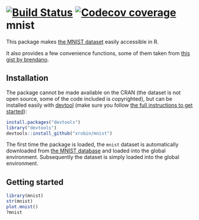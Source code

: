 [![Build Status](https://travis-ci.org/xrobin/mnist.svg?branch=master)](https://travis-ci.org/xrobin/mnist)
[![Codecov coverage](https://codecov.io/github/xrobin/mnist/branch/master/graphs/badge.svg)](https://codecov.io/github/xrobin/mnist)
mnist
=============

This package makes [the MNIST dataset](http://yann.lecun.com/exdb/mnist/) easily accessible in R.

It also provides a few convenience functions, some of them taken from [this gist by brendano](https://gist.github.com/brendano/39760).

Installation
-------

The package cannot be made available on the CRAN (the dataset is not open source, some of the code included is copyrighted), but can be installed easily with  [devtool](https://github.com/hadley/devtools/wiki) (make sure you follow [the full instructions to get started](http://www.rstudio.com/projects/devtools/)):

```R
install.packages("devtools")
library("devtools")
devtools::install_github("xrobin/mnist")
```
The first time the package is loaded, the `mnist` dataset is automatically downloaded from [the MNIST database](http://yann.lecun.com/exdb/mnist) and loaded into the global environment. Subsequently the dataset is simply loaded into the global environment.

Getting started
-------

```R
library(mnist)
str(mnist)
plot.mnist()
?mnist
```
